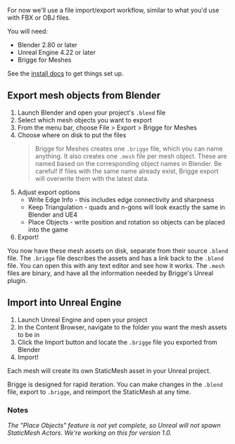 For now we'll use a file import/export workflow, similar to what you'd use with FBX or OBJ files. 

You will need:
* Blender 2.80 or later
* Unreal Engine 4.22 or later
* Brigge for Meshes

See the [install docs](install.md) to get things set up.

## Export mesh objects from Blender

1. Launch Blender and open your project's ```.blend``` file
2. Select which mesh objects you want to export
3. From the menu bar, choose File > Export > Brigge for Meshes
4. Choose where on disk to put the files
	> Brigge for Meshes creates one ```.brigge``` file, which you can name anything.
	> It also creates one ```.mesh``` file per mesh object. These are named based on the corresponding object names in Blender.
	> Be careful! If files with the same name already exist, Brigge export will overwrite them with the latest data.
5. Adjust export options
	* Write Edge Info - this includes edge connectivity and sharpness
	* Keep Triangulation - quads and n-gons will look exactly the same in Blender and UE4
	* Place Objects - write position and rotation so objects can be placed into the game
6. Export!

You now have these mesh assets on disk, separate from their source ```.blend``` file. The ```.brigge``` file describes the assets and has a link back to the ```.blend``` file. You can open this with any text editor and see how it works. The ```.mesh``` files are binary, and have all the information needed by Brigge's Unreal plugin.

## Import into Unreal Engine

1. Launch Unreal Engine and open your project
2. In the Content Browser, navigate to the folder you want the mesh assets to be in
3. Click the Import button and locate the ```.brigge``` file you exported from Blender
4. Import!

Each mesh will create its own StaticMesh asset in your Unreal project.

Brigge is designed for rapid iteration. You can make changes in the ```.blend``` file, export to ```.brigge```, and reimport the StaticMesh at any time.

### Notes
_The "Place Objects" feature is not yet complete, so Unreal will not spawn StaticMesh Actors. We're working on this for version 1.0._
